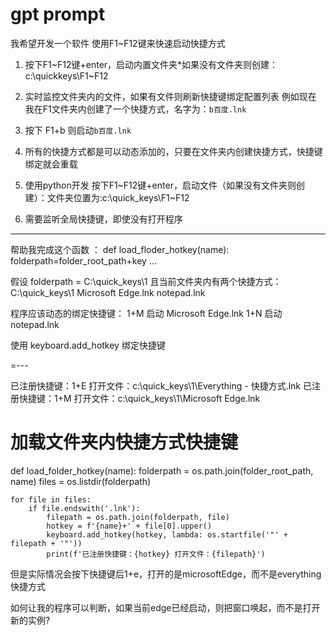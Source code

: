 # gpt prompt 

我希望开发一个软件
使用F1~F12键来快速启动快捷方式
1. 按下F1~F12键+enter，启动内置文件夹*如果没有文件夹则创建：c:\quickkeys\F1~F12
2. 实时监控文件夹内的文件，如果有文件则刷新快捷键绑定配置列表
    例如现在 我在F1文件夹内创建了一个快捷方式，名字为：`b百度.lnk`
3. 按下 F1+b 则启动`b百度.lnk`
4. 所有的快捷方式都是可以动态添加的，只要在文件夹内创建快捷方式，快捷键绑定就会重载

1. 使用python开发
按下F1~F12键+enter，启动文件（如果没有文件夹则创建）：文件夹位置为:c:\quick_keys\F1~F12
2. 需要监听全局快捷键，即使没有打开程序 

---

帮助我完成这个函数 ： 
def load_floder_hotkey(name):
    folderpath=folder_root_path+key
    ...

假设 folderpath =  C:\quick_keys\1 
且当前文件夹内有两个快捷方式：
C:\quick_keys\1
    Microsoft Edge.lnk
    notepad.lnk

程序应该动态的绑定快捷键：
    1+M 启动 Microsoft Edge.lnk
    1+N 启动 notepad.lnk

使用 keyboard.add_hotkey 绑定快捷键


=---

已注册快捷键：1+E 打开文件：c:\quick_keys\1\Everything - 快捷方式.lnk
已注册快捷键：1+M 打开文件：c:\quick_keys\1\Microsoft Edge.lnk

# 加载文件夹内快捷方式快捷键
def load_folder_hotkey(name):
    folderpath = os.path.join(folder_root_path, name)
    files = os.listdir(folderpath)
    
    for file in files:
        if file.endswith('.lnk'):
            filepath = os.path.join(folderpath, file)
            hotkey = f'{name}+' + file[0].upper()
            keyboard.add_hotkey(hotkey, lambda: os.startfile('"' + filepath + '"'))
            print(f'已注册快捷键：{hotkey} 打开文件：{filepath}')

但是实际情况会按下快捷键后1+e，打开的是microsoftEdge，而不是everything快捷方式

如何让我的程序可以判断，如果当前edge已经启动，则把窗口唤起，而不是打开新的实例?